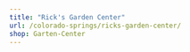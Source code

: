 ```yaml
---
title: "Rick's Garden Center"
url: /colorado-springs/ricks-garden-center/
shop: Garten-Center
---
```


